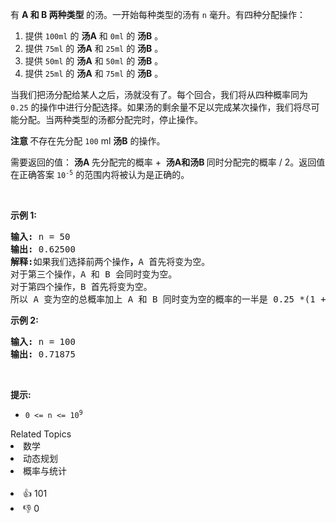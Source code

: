<p>有&nbsp;<strong>A&nbsp;和&nbsp;B 两种类型&nbsp;</strong>的汤。一开始每种类型的汤有&nbsp;<code>n</code>&nbsp;毫升。有四种分配操作：</p>

<ol> 
 <li>提供 <code>100ml</code> 的 <strong>汤A</strong> 和 <code>0ml</code> 的 <strong>汤B</strong> 。</li> 
 <li>提供 <code>75ml</code> 的 <strong>汤A</strong> 和 <code>25ml</code> 的 <strong>汤B</strong> 。</li> 
 <li>提供 <code>50ml</code> 的 <strong>汤A</strong> 和 <code>50ml</code> 的 <strong>汤B</strong> 。</li> 
 <li>提供 <code>25ml</code> 的 <strong>汤A</strong> 和 <code>75ml</code> 的 <strong>汤B</strong> 。</li> 
</ol>

<p>当我们把汤分配给某人之后，汤就没有了。每个回合，我们将从四种概率同为 <code>0.25</code> 的操作中进行分配选择。如果汤的剩余量不足以完成某次操作，我们将尽可能分配。当两种类型的汤都分配完时，停止操作。</p>

<p><strong>注意&nbsp;</strong>不存在先分配 <code>100</code> ml <strong>汤B</strong> 的操作。</p>

<p>需要返回的值：&nbsp;<strong>汤A&nbsp;</strong>先分配完的概率 +&nbsp;&nbsp;<strong>汤A和汤B&nbsp;</strong>同时分配完的概率 / 2。返回值在正确答案&nbsp;<code>10<sup>-5</sup></code>&nbsp;的范围内将被认为是正确的。</p>

<p>&nbsp;</p>

<p><strong>示例 1:</strong></p>

<pre>
<strong>输入:</strong> n = 50
<strong>输出:</strong> 0.62500
<strong>解释:</strong>如果我们选择前两个操作<strong>，</strong>A 首先将变为空。
对于第三个操作，A 和 B 会同时变为空。
对于第四个操作，B 首先将变为空。<strong>
</strong>所以 A 变为空的总概率加上 A 和 B 同时变为空的概率的一半是 0.25 *(1 + 1 + 0.5 + 0)= 0.625。
</pre>

<p><strong>示例 2:</strong></p>

<pre>
<strong>输入:</strong> n = 100
<strong>输出:</strong> 0.71875
</pre>

<p>&nbsp;</p>

<p><strong>提示:</strong></p>

<ul> 
 <li><code>0 &lt;= n &lt;= 10<sup>9</sup></code>​​​​​​​</li> 
</ul>

<div><div>Related Topics</div><div><li>数学</li><li>动态规划</li><li>概率与统计</li></div></div><br><div><li>👍 101</li><li>👎 0</li></div>